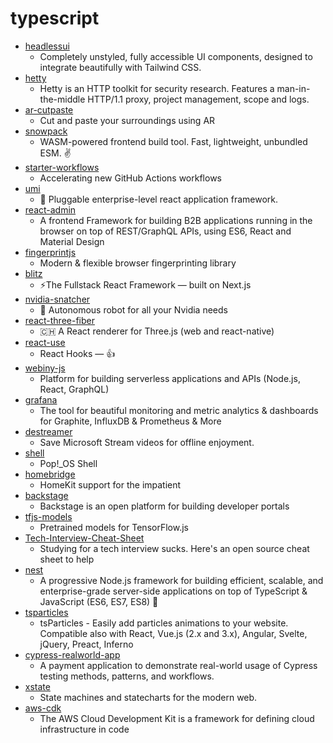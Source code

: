 # typescript
- [headlessui](https://github.com/tailwindlabs/headlessui)
  - Completely unstyled, fully accessible UI components, designed to integrate beautifully with Tailwind CSS.
- [hetty](https://github.com/dstotijn/hetty)
  - Hetty is an HTTP toolkit for security research. Features a man-in-the-middle HTTP/1.1 proxy, project management, scope and logs.
- [ar-cutpaste](https://github.com/cyrildiagne/ar-cutpaste)
  - Cut and paste your surroundings using AR
- [snowpack](https://github.com/snowpackjs/snowpack)
  - WASM-powered frontend build tool. Fast, lightweight, unbundled ESM. ✌️
- [starter-workflows](https://github.com/actions/starter-workflows)
  - Accelerating new GitHub Actions workflows
- [umi](https://github.com/umijs/umi)
  - 🌋 Pluggable enterprise-level react application framework.
- [react-admin](https://github.com/marmelab/react-admin)
  - A frontend Framework for building B2B applications running in the browser on top of REST/GraphQL APIs, using ES6, React and Material Design
- [fingerprintjs](https://github.com/fingerprintjs/fingerprintjs)
  - Modern & flexible browser fingerprinting library
- [blitz](https://github.com/blitz-js/blitz)
  - ⚡️The Fullstack React Framework — built on Next.js
- [nvidia-snatcher](https://github.com/jef/nvidia-snatcher)
  - 🤖 Autonomous robot for all your Nvidia needs
- [react-three-fiber](https://github.com/pmndrs/react-three-fiber)
  - 🇨🇭 A React renderer for Three.js (web and react-native)
- [react-use](https://github.com/streamich/react-use)
  - React Hooks — 👍
- [webiny-js](https://github.com/webiny/webiny-js)
  - Platform for building serverless applications and APIs (Node.js, React, GraphQL)
- [grafana](https://github.com/grafana/grafana)
  - The tool for beautiful monitoring and metric analytics & dashboards for Graphite, InfluxDB & Prometheus & More
- [destreamer](https://github.com/snobu/destreamer)
  - Save Microsoft Stream videos for offline enjoyment.
- [shell](https://github.com/pop-os/shell)
  - Pop!_OS Shell
- [homebridge](https://github.com/homebridge/homebridge)
  - HomeKit support for the impatient
- [backstage](https://github.com/spotify/backstage)
  - Backstage is an open platform for building developer portals
- [tfjs-models](https://github.com/tensorflow/tfjs-models)
  - Pretrained models for TensorFlow.js
- [Tech-Interview-Cheat-Sheet](https://github.com/TSiege/Tech-Interview-Cheat-Sheet)
  - Studying for a tech interview sucks. Here's an open source cheat sheet to help
- [nest](https://github.com/nestjs/nest)
  - A progressive Node.js framework for building efficient, scalable, and enterprise-grade server-side applications on top of TypeScript & JavaScript (ES6, ES7, ES8) 🚀
- [tsparticles](https://github.com/matteobruni/tsparticles)
  - tsParticles - Easily add particles animations to your website. Compatible also with React, Vue.js (2.x and 3.x), Angular, Svelte, jQuery, Preact, Inferno
- [cypress-realworld-app](https://github.com/cypress-io/cypress-realworld-app)
  - A payment application to demonstrate real-world usage of Cypress testing methods, patterns, and workflows.
- [xstate](https://github.com/davidkpiano/xstate)
  - State machines and statecharts for the modern web.
- [aws-cdk](https://github.com/aws/aws-cdk)
  - The AWS Cloud Development Kit is a framework for defining cloud infrastructure in code
